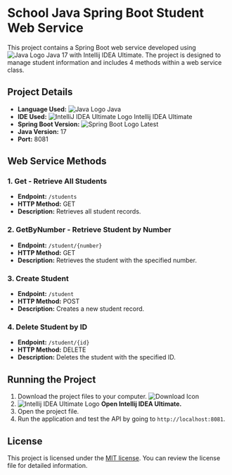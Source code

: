 # School Java Spring Boot Student Web Service

This project contains a Spring Boot web service developed using ![Java Logo](https://img.icons8.com/color/20/000000/java-coffee-cup-logo.png) Java 17 with Intellij IDEA Ultimate. The project is designed to manage student information and includes 4 methods within a web service class.

## Project Details

- **Language Used:** ![Java Logo](https://img.icons8.com/color/20/000000/java-coffee-cup-logo.png) Java
- **IDE Used:** ![IntelliJ IDEA Ultimate Logo](https://img.icons8.com/color/20/000000/intellij-idea.png) Intellij IDEA Ultimate
- **Spring Boot Version:** ![Spring Boot Logo](https://img.icons8.com/color/20/000000/spring-logo.png) Latest
- **Java Version:** 17
- **Port:** 8081

## Web Service Methods

### 1. Get - Retrieve All Students

- **Endpoint:** `/students`
- **HTTP Method:** GET
- **Description:** Retrieves all student records.

### 2. GetByNumber - Retrieve Student by Number

- **Endpoint:** `/student/{number}`
- **HTTP Method:** GET
- **Description:** Retrieves the student with the specified number.

### 3. Create Student

- **Endpoint:** `/student`
- **HTTP Method:** POST
- **Description:** Creates a new student record.

### 4. Delete Student by ID

- **Endpoint:** `/student/{id}`
- **HTTP Method:** DELETE
- **Description:** Deletes the student with the specified ID.

## Running the Project

1. Download the project files to your computer. ![Download Icon](https://img.icons8.com/ios/20/000000/download--v1.png)
2. ![Intellij IDEA Ultimate Logo](https://img.icons8.com/color/20/000000/intellij-idea.png) **Open Intellij IDEA Ultimate.**
3. Open the project file.
4. Run the application and test the API by going to `http://localhost:8081`.

## License

This project is licensed under the [MIT license](LICENSE). You can review the license file for detailed information.

